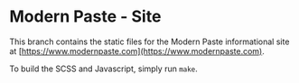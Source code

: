 Modern Paste - Site
===================

This branch contains the static files for the Modern Paste informational site at [https://www.modernpaste.com](https://www.modernpaste.com).

To build the SCSS and Javascript, simply run `make`.
